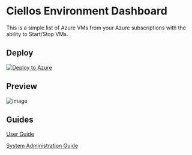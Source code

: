 # Ciellos Environment Dashboard
This is a simple list of Azure VMs from your Azure subscriptions with the ability to Start/Stop VMs.

## Deploy
[![Deploy to Azure](https://aka.ms/deploytoazurebutton)](https://portal.azure.com/#create/Microsoft.Template/uri/https%3A%2F%2Fraw.githubusercontent.com%2Fciellosinc%2FCiellosAzureDashboard%2Fmaster%2Fazuredeploy.json)

## Preview
![image](https://github.com/ciellosinc/CiellosAzureDashboard/assets/22589392/74f90d64-7488-4fb3-a1f4-eaf1ea9304be)


## Guides
[User Guide](/Ciellos%20-%20Environments%20Dashboard%20System%20Administration%20Guide.docx)

[System Administration Guide](/Ciellos%20-%20Environments%20Dashboard%20System%20Administration%20Guide.docx)
